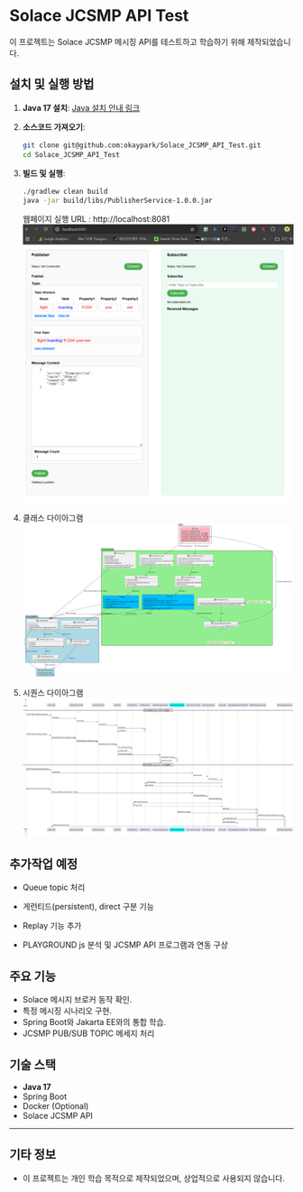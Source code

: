 # Solace JCSMP API Test

이 프로젝트는 Solace JCSMP 메시징 API를 테스트하고 학습하기 위해 제작되었습니다.

## **설치 및 실행 방법**
1. **Java 17 설치**: [Java 설치 안내 링크](https://www.oracle.com/java/technologies/javase-downloads.html)
2. **소스코드 가져오기**:
   ```bash
   git clone git@github.com:okaypark/Solace_JCSMP_API_Test.git
   cd Solace_JCSMP_API_Test
   ```
3. **빌드 및 실행**:
   ```bash
   ./gradlew clean build
   java -jar build/libs/PublisherService-1.0.0.jar
   ```
   웹페이지 실행 URL : http://localhost:8081
![JCSMP API TEST 화면](src/main/resources/images/JCSMP_API_TEST_SCREEN.png)


4. 클래스 다이아그램
   ![클래스 다이아그램](src/main/resources/images/classDiagram.svg)  


5. 시퀀스 다이아그램
   ![시퀀스 다이아그램](src/main/resources/images/secquenceDiagram.svg)


## **추가작업 예정**
- Queue topic 처리
- 게런티드(persistent), direct 구분 기능
- Replay 기능 추가

- PLAYGROUND js 분석 및 JCSMP API 프로그램과 연동 구상


## **주요 기능**
- Solace 메시지 브로커 동작 확인.
- 특정 메시징 시나리오 구현.
- Spring Boot와 Jakarta EE와의 통합 학습.
- JCSMP PUB/SUB TOPIC 메세지 처리

## **기술 스택**
- **Java 17**
- Spring Boot
- Docker (Optional)
- Solace JCSMP API

---

## **기타 정보**
- 이 프로젝트는 개인 학습 목적으로 제작되었으며, 상업적으로 사용되지 않습니다.